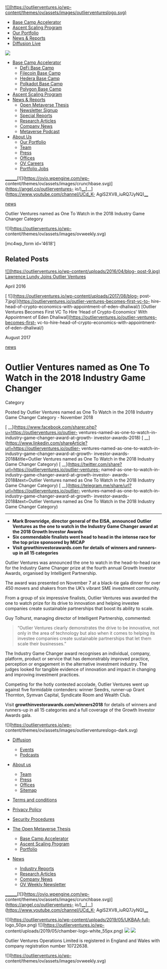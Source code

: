 [ ![](https://outlierventures.io/wp-
content/themes/ov/assets/images/outlierventureslogo.svg) ](/)

  * [Base Camp Accelerator](https://outlierventures.io/base-camp/)
  * [Ascent Scaling Program](https://outlierventures.io/ascent/ "Ascent")
  * [Our Portfolio](/portfolio/)
  * [News & Reports](https://outlierventures.io/news/)
  * [Diffusion Live](https://diffusion.events/)

![](https://outlierventures.io/wp-content/themes/ov/assets/images/close.svg)

  * [Base Camp Accelerator](https://outlierventures.io/base-camp/)
    * [DeFi Base Camp](https://outlierventures.io/base-camp/defi-base-camp)
    * [Filecoin Base Camp](https://outlierventures.io/filecoin-base-camp/)
    * [Hedera Base Camp](https://outlierventures.io/base-camp/hedera-base-camp)
    * [Polkadot Base Camp](https://outlierventures.io/base-camp/polkadot-base-camp)
    * [Polygon Base Camp](https://outlierventures.io/base-camp/polygon-base-camp)
  * [Ascent Scaling Program](https://outlierventures.io/ascent/)
  * [News & Reports](https://outlierventures.io/intelligence/ "Intelligence")
    * [Open Metaverse Thesis](https://outlierventures.io/research/the-open-metaverse-os/)
    * [Newsletter Signup](https://outlierventures.io/sign-up/ "Sign Up")
    * [Special Reports](https://outlierventures.io/reports/ "Reports")
    * [Research Articles](/research/ "Research")
    * [Company News](/news/ "News")
    * [Metaverse Podcast](/podcast-overview/ "Podcasts")
  * [About Us](https://outlierventures.io/about-us/ "About us")
    * [Our Portfolio](/portfolio/ "Portfolio")
    * [Team](/team/ "Team")
    * [Press](https://outlierventures.io/press/ "Press")
    * [Offices](https://outlierventures.io/offices/ "Offices")
    * [OV Careers](https://outlierventures.io/careers/)
    * [Portfolio Jobs](https://jobs.outlierventures.io/jobs)

[__](https://www.linkedin.com/company/OutlierVentures)[__](https://twitter.com/oviohq)[__](https://t.me/outlierventures)[![](https://ovio.wpengine.com/wp-
content/themes/ov/assets/images/crunchbase.svg)](https://angel.co/outlierventures-
io/)[__](https://github.com/OutlierVentures)[__](https://www.youtube.com/channel/UCd_K-
AgiS2XV8_iuRQ7JyNQ)[__](https://discord.gg/qjcZKsfXXM)

[news](https://outlierventures.io/news/)

Outlier Ventures named as One To Watch in the 2018 Industry Game Changer
Category

![](https://outlierventures.io/wp-
content/themes/ov/assets/images/ovweekly.svg)

[mc4wp_form id='4618']

## Related Posts

[ ![](https://outlierventures.io/wp-content/uploads/2016/04/blog-
post-9.jpg)](https://outlierventures.io/lawrence-lundy-joins/) [Lawrence Lundy
Joins Outlier Ventures](https://outlierventures.io/lawrence-lundy-joins/)

April 2016  

[ ![](https://outlierventures.io/wp-content/uploads/2017/08/blog-
post-7.jpg)](https://outlierventures.io/outlier-ventures-becomes-first-vc-to-
hire-head-of-crypto-economics-with-appointment-of-eden-dhaliwal/) [Outlier
Ventures Becomes First VC To Hire ‘Head of Crypto-Economics’ With Appointment
of Eden Dhaliwal](https://outlierventures.io/outlier-ventures-becomes-first-
vc-to-hire-head-of-crypto-economics-with-appointment-of-eden-dhaliwal/)

August 2017  

[news](https://outlierventures.io/news/)

# Outlier Ventures named as One To Watch in the 2018 Industry Game Changer
Category

Posted by Outlier Ventures named as One To Watch in the 2018 Industry Game
Changer Category - November 2018

[
__](https://www.facebook.com/sharer.php?u=https://outlierventures.io/outlier-
ventures-named-as-one-to-watch-in-industry-game-changer-award-at-growth-
investor-awards-2018) [
__](https://www.linkedin.com/shareArticle?url=https://outlierventures.io/outlier-
ventures-named-as-one-to-watch-in-industry-game-changer-award-at-growth-
investor-awards-2018&title=Outlier Ventures named as One To Watch in the 2018
Industry Game Changer Category) [
__](https://twitter.com/share?url=https://outlierventures.io/outlier-ventures-
named-as-one-to-watch-in-industry-game-changer-award-at-growth-investor-
awards-2018&text=Outlier Ventures named as One To Watch in the 2018 Industry
Game Changer Category) [
__](https://telegram.me/share/url?url=https://outlierventures.io/outlier-
ventures-named-as-one-to-watch-in-industry-game-changer-award-at-growth-
investor-awards-2018&text=Outlier Ventures named as One To Watch in the 2018
Industry Game Changer Category)

****

  * **Mark Brownridge, director general of the EISA, announced Outlier Ventures as the one to watch in the Industry Game Changer award at the 2018 Growth Investor Awards**
  * **Six commendable finalists went head to head in the intense race for the top prize sponsored by MICAP**
  * **Visit growthinvestorawards.com for details of winners and runners-up in all 15 categories**



Outlier Ventures was announced the one to watch in the head-to-head race for
the Industry Game Changer prize at the fourth annual Growth Investor Awards,
organised by Intelligent Partnership.



The award was presented on November 7 at a black-tie gala dinner for over 450
movers and shakers from the UK’s vibrant SME investment community.



From a group of six impressive finalists, Outlier Ventures was awarded the one
to watch prize for its drive to innovation and helping investee companies
create sustainable partnerships that boost its ability to scale.



Guy Tolhurst, managing director of Intelligent Partnership, commented:



> “Outlier Ventures clearly demonstrates the drive to be innovative, not only
> in the area of technology but also when it comes to helping its investee
> companies create sustainable partnerships that let them scale their
> businesses.”



The Industry Game Changer award recognises an individual, company, platform,
product or service that has demonstrably improved practice, perception or
engagement in the alternative investment industry. The judges looked for
tangible evidence of innovation and impact in changing and improving
investment practices.



Competing for the hotly contested accolade, Outlier Ventures went up against
five formidable contenders: winner Seedrs, runner-up Grant Thornton, Symvan
Capital, Syndicate Room and Wealth Club.



Visit **growthinvestorawards.com/winners2018** for details of winners and
runners-up in all 15 categories and a full coverage of the Growth Investor
Awards gala.

![](https://outlierventures.io/wp-
content/themes/ov/assets/images/outlierventureslogo-dark.svg)

  * [Diffusion](https://outlierventures.io/diffusion/ "Diffusion")
    * [Events](/events/ "Events")
    * [Podcasts](/podcasts/ "Podcasts")
  * [About us](https://outlierventures.io/about-us/ "About us")
    * [Team](/team/ "Team")
    * [Press](https://outlierventures.io/press/ "Press")
    * [Offices](https://outlierventures.io/offices/ "Offices")
    * [Sitemap](https://outlierventures.io/sitemap/ "Sitemap")
  * [Terms and conditions](https://outlierventures.io/terms-and-conditions/ "Terms and conditions")
  * [Privacy Policy](https://outlierventures.io/privacy-policy/ "Privacy policy")
  * [Security Procedures](https://outlierventures.io/security-procedures/ "Security Procedures")

  * [The Open Metaverse Thesis](https://outlierventures.io/research/the-open-metaverse-os/)
    * [Base Camp Accelerator](https://outlierventures.io/base-camp/)
    * [Ascent Scaling Program](https://outlierventures.io/ascent/)
    * [Portfolio](/portfolio)
  * [News](https://outlierventures.io/intelligence/)
    * [Industry Reports](/reports/)
    * [Research Articles](/research/)
    * [Company News](/news/)
    * [OV Weekly Newsletter](/sign-up/)

[__](https://www.linkedin.com/company/OutlierVentures)[__](https://twitter.com/oviohq)[__](https://t.me/outlierventures)[![](https://ovio.wpengine.com/wp-
content/themes/ov/assets/images/crunchbase.svg)](https://angel.co/outlierventures-
io/)[__](https://github.com/OutlierVentures)[__](https://www.youtube.com/channel/UCd_K-
AgiS2XV8_iuRQ7JyNQ)[__](https://discord.gg/qjcZKsfXXM)

![](https://outlierventures.io/wp-content/uploads/2019/05/UKBAA-full-
logo_50px.png) ![](https://outlierventures.io/wp-
content/uploads/2019/05/chamber-logo-white_55px.png)
![](https://outlierventures.io/wp-content/uploads/2019/05/BVCA.png)
![](https://outlierventures.io/wp-content/uploads/2019/04/WSBA.png)

Outlier Ventures Operations Limited is registered in England and Wales with
company registration number 10722638.

![](https://outlierventures.io/wp-
content/themes/ov/assets/images/ovweekly.svg)

